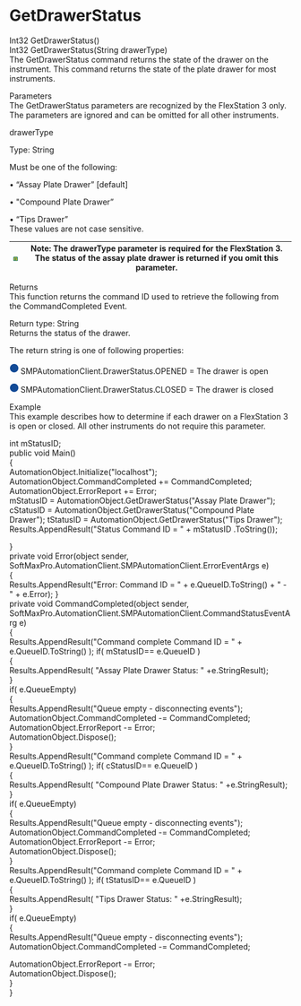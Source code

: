 # GetDrawerStatus

Int32 GetDrawerStatus()\
Int32 GetDrawerStatus(String drawerType)\
The GetDrawerStatus command returns the state of the drawer on the instrument. This command returns the state of the plate drawer for most instruments.

Parameters\
The GetDrawerStatus parameters are recognized by the FlexStation 3 only. The parameters are ignored and can be omitted for all other instruments.

drawerType

Type: String

Must be one of the following:

• “Assay Plate Drawer” \[default]

• "Compound Plate Drawer”

• “Tips Drawer”\
These values are not case sensitive.

| <img src="../../../../../.gitbook/assets/0 (15).png" alt="" data-size="original"> | Note: The drawerType parameter is required for the FlexStation 3. The status of the assay plate drawer is returned if you omit this parameter. |
| --------------------------------------------------------------------------------- | ---------------------------------------------------------------------------------------------------------------------------------------------- |

Returns\
This function returns the command ID used to retrieve the following from the CommandCompleted Event.

Return type: String\
Returns the status of the drawer.

The return string is one of following properties:

![](<../../../../../.gitbook/assets/1 (18).png>) SMPAutomationClient.DrawerStatus.OPENED = The drawer is open

![](<../../../../../.gitbook/assets/2 (9).png>) SMPAutomationClient.DrawerStatus.CLOSED = The drawer is closed

Example\
This example describes how to determine if each drawer on a FlexStation 3 is open or closed. All other instruments do not require this parameter.

int mStatusID;\
public void Main()\
{\
AutomationObject.Initialize("localhost");\
AutomationObject.CommandCompleted += CommandCompleted;\
AutomationObject.ErrorReport += Error;\
mStatusID = AutomationObject.GetDrawerStatus("Assay Plate Drawer"); cStatusID = AutomationObject.GetDrawerStatus("Compound Plate Drawer"); tStatusID = AutomationObject.GetDrawerStatus("Tips Drawer");\
Results.AppendResult("Status Command ID = " + mStatusID .ToString());

}\
private void Error(object sender,\
SoftMaxPro.AutomationClient.SMPAutomationClient.ErrorEventArgs e)\
{\
Results.AppendResult("Error: Command ID = " + e.QueueID.ToString() + " - " + e.Error); }\
private void CommandCompleted(object sender,\
SoftMaxPro.AutomationClient.SMPAutomationClient.CommandStatusEventArg e)\
{\
Results.AppendResult("Command complete Command ID = " + e.QueueID.ToString() ); if( mStatusID== e.QueueID )\
{\
Results.AppendResult( "Assay Plate Drawer Status: " +e.StringResult);\
}\
if( e.QueueEmpty)\
{\
Results.AppendResult("Queue empty - disconnecting events");\
AutomationObject.CommandCompleted -= CommandCompleted;\
AutomationObject.ErrorReport -= Error;\
AutomationObject.Dispose();\
}\
Results.AppendResult("Command complete Command ID = " + e.QueueID.ToString() ); if( cStatusID== e.QueueID )\
{\
Results.AppendResult( "Compound Plate Drawer Status: " +e.StringResult);\
}\
if( e.QueueEmpty)\
{\
Results.AppendResult("Queue empty - disconnecting events");\
AutomationObject.CommandCompleted -= CommandCompleted;\
AutomationObject.ErrorReport -= Error;\
AutomationObject.Dispose();\
}\
Results.AppendResult("Command complete Command ID = " + e.QueueID.ToString() ); if( tStatusID== e.QueueID )\
{\
Results.AppendResult( "Tips Drawer Status: " +e.StringResult);\
}\
if( e.QueueEmpty)\
{\
Results.AppendResult("Queue empty - disconnecting events");\
AutomationObject.CommandCompleted -= CommandCompleted;

AutomationObject.ErrorReport -= Error;\
AutomationObject.Dispose();\
}\
}
